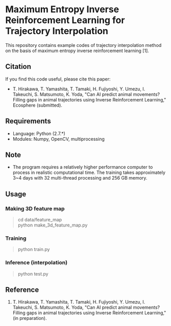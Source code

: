# Maximum Entropy Inverse Reinforcement Learning for Trajectory Interpolation

This repository contains example codes of trajectory interpolation method on the basis of maximum entropy inverse reinforcement learning [1].



## Citation
If you find this code useful, please cite this paper:
* T. Hirakawa, T. Yamashita, T. Tamaki, H. Fujiyoshi, Y. Umezu, I. Takeuchi, S. Matsumoto, K. Yoda, "Can AI predict animal movements? Filling gaps in animal trajectories using Inverse Reinforcement Learning," Ecosphere (submitted).



## Requirements
- Language: Python (2.7.\*)
- Modules: Numpy, OpenCV, multiprocessing



## Note
- The program requires a relatively higher performance computer to process in realistic computational time. The training takes approximately 3~4 days with 32 multi-thread processing and 256 GB memory.



## Usage
### Making 3D feature map
> cd data/feature_map \
> python make_3d_feature_map.py 

### Training
> python train.py

### Inference (interpolation)
> python test.py



## Reference
1. T. Hirakawa, T. Yamashita, T. Tamaki, H. Fujiyoshi, Y. Umezu, I. Takeuchi, S. Matsumoto, K. Yoda, "Can AI predict animal movements? Filling gaps in animal trajectories using Inverse Reinforcement Learning," (in preparation).

